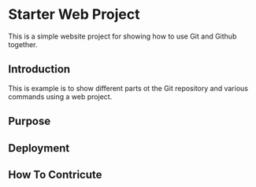 # Starter Web Project

This is a simple website project for showing how to use Git and Github together.

## Introduction

This is example is to show different parts ot the Git repository and various commands using a web project. 

## Purpose

## Deployment

## How To Contricute
